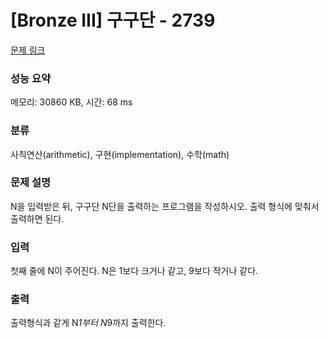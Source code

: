 # [Bronze III] 구구단 - 2739 

[문제 링크](https://www.acmicpc.net/problem/2739) 

### 성능 요약

메모리: 30860 KB, 시간: 68 ms

### 분류

사칙연산(arithmetic), 구현(implementation), 수학(math)

### 문제 설명

N을 입력받은 뒤, 구구단 N단을 출력하는 프로그램을 작성하시오. 출력 형식에 맞춰서 출력하면 된다.
### 입력 

 첫째 줄에 N이 주어진다. N은 1보다 크거나 같고, 9보다 작거나 같다.
### 출력 

 출력형식과 같게 N*1부터 N*9까지 출력한다.


